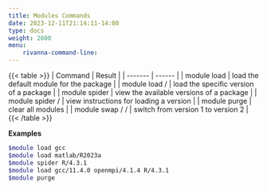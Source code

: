 ```yaml
---
title: Modules Commands
date: 2023-12-11T21:14:11-14:00
type: docs 
weight: 2600
menu: 
    rivanna-command-line:
---
```


{{< table >}}
|  Command   |  Result  |
|  -------   |  ------  |
|  module load <name> |  load the default module for the <name> package |
|  module load <name>/<version> | load the specific version of a package |
|  module spider <name> | view the available versions of a package | 
|  module spider <name>/<version> | view instructions for loading a version |
|  module purge | clear all modules |
|  module swap <name>/<version1> <name>/<version2> | switch from version 1 to version 2 |
{{< /table >}}

**Examples**
```bash
$module load gcc
$module load matlab/R2023a
$module spider R/4.3.1
$module load gcc/11.4.0 openmpi/4.1.4 R/4.3.1
$module purge
```

